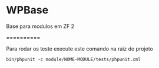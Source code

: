 WPBase
=======

Base para modulos em ZF 2

==========

Para rodar os teste execute este comando na raiz  do projeto

    bin/phpunit -c module/NOME-MODULE/tests/phpunit.xml

